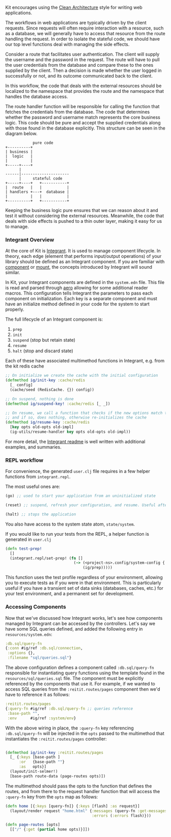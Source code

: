 Kit encourages using the [Clean Architecture](https://blog.8thlight.com/uncle-bob/2012/08/13/the-clean-architecture.html) style for writing web applications.

The workflows in web applications are typically driven by the client requests. Since requests will often require interaction with a resource, such as a database, we will generally have to access that resource from the route handling the request. In order to isolate the stateful code, we should have our top level functions deal with managing the side effects.

Consider a route that facilitates user authentication. The client will supply the username and the password in the request. The route will have to pull the user credentials from the database and compare these to the ones supplied by the client. Then a decision is made whether the user logged in successfully or not, and its outcome communicated back to the client.

In this workflow, the code that deals with the external resources should be localized to the namespace that provides the route and the namespace that handles the database access.

The route handler function will be responsible for calling the function that fetches the credentials from the database. The code that determines whether the password and username match represents the core business logic. This code should be pure and accept the supplied credentials along with those found in the database explicitly. This structure can be seen in the diagram below.

```
            pure code
+----------+
| business |
|  logic   |
|          |
+-----+----+
      |
------|---------------------
      |     stateful code
+-----+----+   +-----------+
|  route   |   |           |
| handlers +---+  database |
|          |   |           |
+----------+   +-----------+
```

Keeping the business logic pure ensures that we can reason about it and test it without considering the external resources. Meanwhile, the code that deals with side effects is pushed to a thin outer layer, making it easy for us to manage.

### Integrant Overview

At the core of Kit is [Integrant](https://github.com/weavejester/integrant). It is used to manage component lifecycle. In theory, each edge (element that performs input/output operations) of your library should be defined as an Integrant component. If you are familiar with [component](https://github.com/stuartsierra/component) or [mount](https://github.com/tolitius/mount), the concepts introduced by Integrant will sound similar.

In Kit, your Integrant components are defined in the `system.edn` file. This file is read and parsed through [aero](https://github.com/juxt/aero) allowing for some additional reader macros. This configuration tells Integrant the parameters to pass each component on initialization. Each key is a separate component and must have an initialize method defined in your code for the system to start properly.

The full lifecycle of an Integrant component is:

1) `prep`
2) `init`
3) `suspend` (stop but retain state)
4) `resume`
5) `halt` (stop and discard state)

Each of these have associated multimethod functions in Integrant, e.g. from the kit redis cache

```clojure
;; On initialize we create the cache with the initial configuration
(defmethod ig/init-key :cache/redis
  [_ config]
  (cache/seed (RedisCache. {}) config))

;; On suspend, nothing is done
(defmethod ig/suspend-key! :cache/redis [_ _])

;; On resume, we call a function that checks if the new options match the old options
;; and if so, does nothing, otherwise re-initializes the cache
(defmethod ig/resume-key :cache/redis
  [key opts old-opts old-impl]
  (ig-utils/resume-handler key opts old-opts old-impl))
```

For more detail, the [Integrant readme](https://github.com/weavejester/integrant) is well written with additional examples, and summaries.

### REPL workflow

For convenience, the generated `user.clj` file requires in a few helper functions from `integrant.repl`.

The most useful ones are:

```clojure
(go) ;; used to start your application from an uninitialized state

(reset) ;; suspend, refresh your configuration, and resume. Useful after making changes and want to hot load them in

(halt) ;; stops the application
```

You also have access to the system state atom, `state/system`.

If you would like to run your tests from the REPL, a helper function is generated in `user.clj`

```clojure
(defn test-prep!
  []
  (integrant.repl/set-prep! (fn []
                              (-> (<project-ns>.config/system-config {:profile :test})
                                  (ig/prep)))))
```

This function uses the test profile regardless of your environment, allowing you to execute tests as if you were in that environment. This is particularly useful if you have a transient set of data sinks (databases, caches, etc.) for your test environment, and a permanent set for development.

### Accessing Components

Now that we've discussed how Integrant works, let's see how components managed by Integrant can be accessed by the controllers. Let's say we have some SQL queries defined, and added the following entry in `resources/system.edn`:

```clojure
:db.sql/query-fn
{:conn #ig/ref :db.sql/connection,
 :options {},
 :filename "sql/queries.sql"}
```

The above configuration defines a component called `:db.sql/query-fn` responsible for instantiating query functions using the template found in the `resources/sql/queries.sql` file. The component must be explicitly referenced by the components that use it. For example, if we wanted to access SQL queries from the `:reitit.routes/pages` component then we'd have to reference it as follows:

```clojure
:reitit.routes/pages
{:query-fn #ig/ref :db.sql/query-fn ;; queries reference
 :base-path "",
 :env      #ig/ref :system/env}
```

With the above wiring in place, the `:query-fn` key referencing `:db.sql/query-fn` will be injected in the `opts` passed to the multimethod that instantiates the `:reitit.routes/pages` controller:

```clojure

(defmethod ig/init-key :reitit.routes/pages
  [_ {:keys [base-path ]
      :or   {base-path ""}
      :as   opts}]
  (layout/init-selmer!)
  [base-path route-data (page-routes opts)])
```

The multimethod should pass the opts to the function that defines the routes, and from there to the request handler function that will access the `:query-fn` key from the `opts` map as follows:

```clojure
(defn home [{:keys [query-fn]} {:keys [flash] :as request}]
  (layout/render request "home.html" {:messages (query-fn :get-messages {})
                                      :errors (:errors flash)}))

(defn page-routes [opts]
  [["/" {:get (partial home opts)}]])
```

